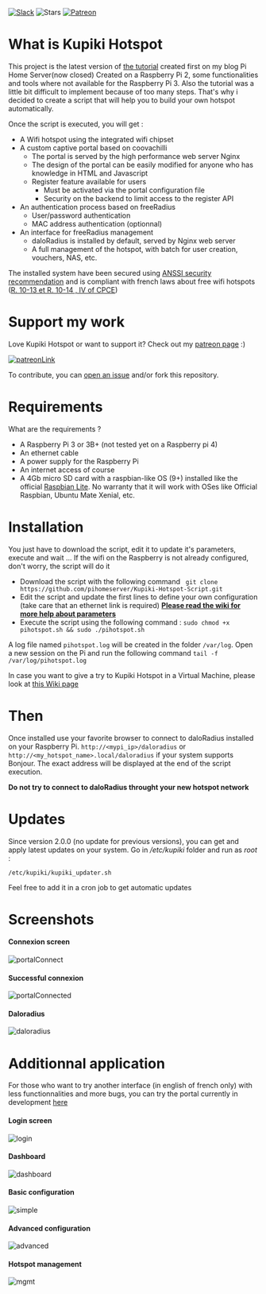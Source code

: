 [![Slack](https://img.shields.io/badge/slack-kupiki--tools-blue.svg)](https://kupiki-tools.slack.com) ![Stars](https://img.shields.io/github/stars/pihomeserver/kupiki-hotspot-script.svg?style=social&label=Star) [![Patreon](https://img.shields.io/badge/%24-Donate-brightgreen.svg)](https://www.patreon.com/pihomeserver)

What is Kupiki Hotspot
==================

This project is the latest version of [the tutorial](http://www.pihomeserver.fr/2015/08/05/raspberry-pi-coovachilli-et-freeradius-pour-un-hotspot-wifi-avec-portail-captif/) created first on my blog Pi Home Server(now closed)
Created on a Raspberry Pi 2, some functionalities and tools where not available for the Raspberry Pi 3. Also the tutorial was a little bit difficult to
implement because of too many steps. That's why i decided to create a script that will help you to build your own hotspot automatically.

Once the script is executed, you will get :
- A Wifi hotspot using the integrated wifi chipset
- A custom captive portal based on coovachilli
    - The portal is served by the high performance web server Nginx
    - The design of the portal can be easily modified for anyone who has knowledge in HTML and Javascript
    - Register feature available for users
        - Must be activated via the portal configuration file
        - Security on the backend to limit access to the register API
- An authentication process based on freeRadius
    - User/password authentication
    - MAC address authentication (optionnal)
- An interface for freeRadius management
    - daloRadius is installed by default, served by Nginx web server
    - A full management of the hotspot, with batch for user creation, vouchers, NAS, etc.

The installed system have been secured using [ANSSI security recommendation](https://www.ssi.gouv.fr/uploads/IMG/cspn/anssi-cspn_2009-04fr.pdf) and is compliant with french laws about free wifi hotspots ([R. 10-13 et R. 10-14 , IV of CPCE](https://www.cdse.fr/wifi-et-conservation-des-donnees))

Support my work
=======

Love Kupiki Hotspot or want to support it? Check out my [patreon page](https://www.patreon.com/pihomeserver) :)

[![patreonLink](http://www.pihomeserver.fr/hosting/patreon/patreon_1.png)](https://www.patreon.com/pihomeserver)


To contribute, you can [open an issue](https://github.com/pihomeserver/Kupiki-Hotspot-Script/issues) and/or fork this repository.

Requirements
============

What are the requirements ?
- A Raspberry Pi 3 or 3B+ (not tested yet on a Raspberry pi 4)
- An ethernet cable
- A power supply for the Raspberry Pi
- An internet access of course
- A 4Gb micro SD card with a raspbian-like OS (9+) installed like the official [Raspbian Lite](https://www.raspberrypi.org/downloads/raspbian/). No warranty that it will work with OSes like Official Raspbian, Ubuntu Mate Xenial, etc.

Installation
=====

You just have to download the script, edit it to update it's parameters, execute and wait ... If the wifi on the Raspberry is not already configured, don't worry, the script will do it

- Download the script with the following command
` git clone https://github.com/pihomeserver/Kupiki-Hotspot-Script.git`
- Edit the script and update the first lines to define your own configuration (take care that an ethernet link is required) **[Please read the wiki for more help about parameters](https://github.com/pihomeserver/Kupiki-Hotspot-Script/wiki)**
- Execute the script using the following command :
` sudo chmod +x pihotspot.sh && sudo ./pihotspot.sh `

A log file named `pihotspot.log` will be created in the folder `/var/log`. Open a new session on the Pi and run the following command `tail -f /var/log/pihotspot.log`

In case you want to give a try to Kupiki Hotspot in a Virtual Machine, please look at [this Wiki page](https://github.com/pihomeserver/Kupiki-Hotspot-Script/wiki/Using-Kupiki-Hotspot-in-a-virtual-machine)

Then
=====
Once installed use your favorite browser to connect to daloRadius installed on your Raspberry Pi.
` http://<mypi_ip>/daloradius ` or ` http://<my_hotspot_name>.local/daloradius ` if your system supports Bonjour.
The exact address will be displayed at the end of the script execution.

**Do not try to connect to daloRadius throught your new hotspot network**

Updates
=======

Since version 2.0.0 (no update for previous versions), you can get and apply latest updates on your system.
Go in _/etc/kupiki_ folder and run as _root_ :
```
/etc/kupiki/kupiki_updater.sh
```
Feel free to add it in a cron job to get automatic updates

Screenshots
=======

#### Connexion screen
![portalConnect](http://www.pihomeserver.fr/hosting/portalConnect.png)

#### Successful connexion
![portalConnected](http://www.pihomeserver.fr/hosting/portalConnected.png)

#### Daloradius
![daloradius](http://www.pihomeserver.fr/hosting/daloradius.png)

Additionnal application
=======

For those who want to try another interface (in english of french only) with less functionnalities and more bugs, you can try the portal currently in development [here](https://github.com/Kupiki/Kupiki-Hotspot-Admin-Install)

#### Login screen
![login](http://www.pihomeserver.fr/hosting/kupiki/login.png)

#### Dashboard
![dashboard](http://www.pihomeserver.fr/hosting/kupiki/dashboard.png)

#### Basic configuration
![simple](http://www.pihomeserver.fr/hosting/kupiki/simple.png)

#### Advanced configuration
![advanced](http://www.pihomeserver.fr/hosting/kupiki/advanced.png)

#### Hotspot management
![mgmt](http://www.pihomeserver.fr/hosting/kupiki/mgmt.png)
